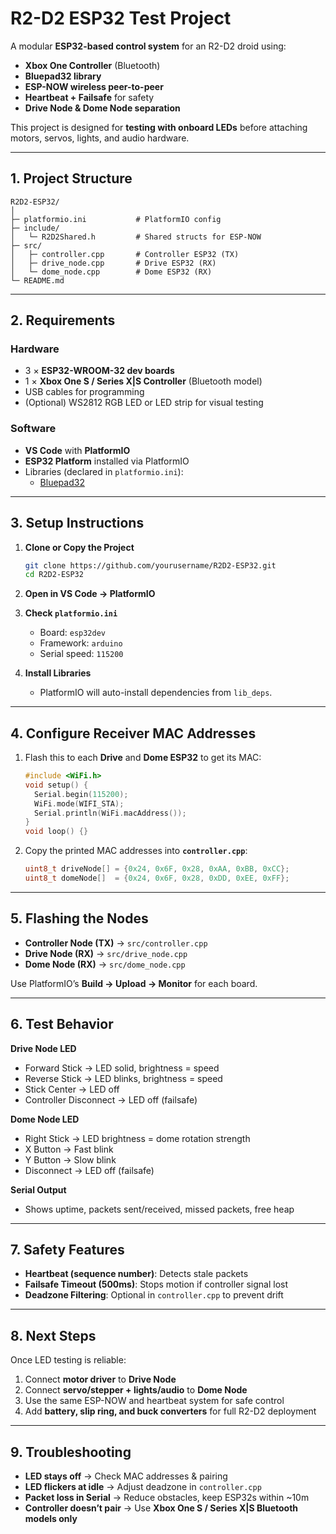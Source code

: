 # **R2-D2 ESP32 Test Project**

A modular **ESP32-based control system** for an R2-D2 droid using:  
- **Xbox One Controller** (Bluetooth)  
- **Bluepad32 library**  
- **ESP-NOW wireless peer-to-peer**  
- **Heartbeat + Failsafe** for safety  
- **Drive Node & Dome Node separation**

This project is designed for **testing with onboard LEDs** before attaching motors, servos, lights, and audio hardware.

---

## **1. Project Structure**

```
R2D2-ESP32/
│
├─ platformio.ini           # PlatformIO config
├─ include/
│   └─ R2D2Shared.h         # Shared structs for ESP-NOW
├─ src/
│   ├─ controller.cpp       # Controller ESP32 (TX)
│   ├─ drive_node.cpp       # Drive ESP32 (RX)
│   └─ dome_node.cpp        # Dome ESP32 (RX)
└─ README.md
```

---

## **2. Requirements**

### **Hardware**
- 3 × **ESP32-WROOM-32 dev boards**
- 1 × **Xbox One S / Series X|S Controller** (Bluetooth model)
- USB cables for programming
- (Optional) WS2812 RGB LED or LED strip for visual testing

### **Software**
- **VS Code** with **PlatformIO**
- **ESP32 Platform** installed via PlatformIO
- Libraries (declared in `platformio.ini`):
  - [Bluepad32](https://github.com/ricardoquesada/bluepad32)

---

## **3. Setup Instructions**

1. **Clone or Copy the Project**
   ```bash
   git clone https://github.com/yourusername/R2D2-ESP32.git
   cd R2D2-ESP32
   ```

2. **Open in VS Code → PlatformIO**

3. **Check `platformio.ini`**
   - Board: `esp32dev`
   - Framework: `arduino`
   - Serial speed: `115200`

4. **Install Libraries**
   - PlatformIO will auto-install dependencies from `lib_deps`.

---

## **4. Configure Receiver MAC Addresses**

1. Flash this to each **Drive** and **Dome ESP32** to get its MAC:

   ```cpp
   #include <WiFi.h>
   void setup() {
     Serial.begin(115200);
     WiFi.mode(WIFI_STA);
     Serial.println(WiFi.macAddress());
   }
   void loop() {}
   ```

2. Copy the printed MAC addresses into **`controller.cpp`**:

   ```cpp
   uint8_t driveNode[] = {0x24, 0x6F, 0x28, 0xAA, 0xBB, 0xCC};
   uint8_t domeNode[]  = {0x24, 0x6F, 0x28, 0xDD, 0xEE, 0xFF};
   ```

---

## **5. Flashing the Nodes**

- **Controller Node (TX)** → `src/controller.cpp`  
- **Drive Node (RX)** → `src/drive_node.cpp`  
- **Dome Node (RX)** → `src/dome_node.cpp`  

Use PlatformIO’s **Build → Upload → Monitor** for each board.

---

## **6. Test Behavior**

**Drive Node LED**  
- Forward Stick → LED solid, brightness = speed  
- Reverse Stick → LED blinks, brightness = speed  
- Stick Center → LED off  
- Controller Disconnect → LED off (failsafe)

**Dome Node LED**  
- Right Stick → LED brightness = dome rotation strength  
- X Button → Fast blink  
- Y Button → Slow blink  
- Disconnect → LED off (failsafe)

**Serial Output**  
- Shows uptime, packets sent/received, missed packets, free heap

---

## **7. Safety Features**

- **Heartbeat (sequence number)**: Detects stale packets  
- **Failsafe Timeout (500ms)**: Stops motion if controller signal lost  
- **Deadzone Filtering**: Optional in `controller.cpp` to prevent drift

---

## **8. Next Steps**

Once LED testing is reliable:

1. Connect **motor driver** to **Drive Node**  
2. Connect **servo/stepper + lights/audio** to **Dome Node**  
3. Use the same ESP-NOW and heartbeat system for safe control  
4. Add **battery, slip ring, and buck converters** for full R2-D2 deployment

---

## **9. Troubleshooting**

- **LED stays off** → Check MAC addresses & pairing  
- **LED flickers at idle** → Adjust deadzone in `controller.cpp`  
- **Packet loss in Serial** → Reduce obstacles, keep ESP32s within ~10m  
- **Controller doesn’t pair** → Use **Xbox One S / Series X|S Bluetooth models only**  
